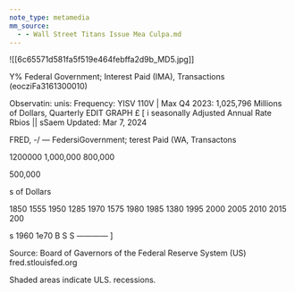 ```yaml
---
note_type: metamedia
mm_source:
  - - Wall Street Titans Issue Mea Culpa.md
---
```


![[6c65571d581fa5f519e464febffa2d9b_MD5.jpg]]

Y% Federal Government; Interest Paid (IMA), Transactions (eocziFa3161300010)

Observatin: unis: Frequency: YISV 110V | Max
Q4 2023: 1,025,796 Millions of Dollars, Quarterly EDIT GRAPH £
[
i seasonally Adjusted Annual Rate Rbios || sSaem
Updated: Mar 7, 2024

FRED, -/ — FedersiGovernment; terest Paid (WA, Transactons

1200000
1,000,000
800,000

500,000

s of Dollars

1850 1555 1950 1285 1970 1575 1980 1985 1380 1995 2000 2005 2010 2015 200

s 1960 1e70 B S S ———— ]

Source: Board of Gavernors of the Federal Reserve System (US) fred.stlouisfed.org

Shaded areas indicate ULS. recessions.


